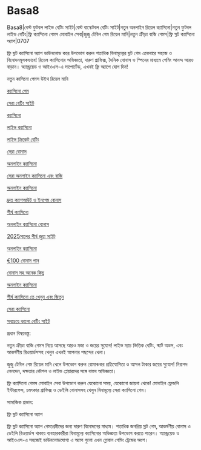 # Basa8
Basa8|বেস্ট ফুটবল লাইভ বেটিং সাইট|বেস্ট বাস্কেটবল বেটিং সাইট|নতুন অনলাইন রিয়েল ক্যাসিনো|নতুন ফুটবল লাইভ বেটিং|ফ্রি ক্যাসিনো গেমস মোবাইল সেবা|জুজু টেবিল গেম রিয়েল মানি|নতুন ক্রীড়া বাজি গেমস|ফ্রি স্লট ক্যাসিনো অ্যাপ|0707

ফ্রি স্লট ক্যাসিনো অ্যাপ ডাউনলোড করে উপভোগ করুন শতাধিক বিনামূল্যের স্লট গেম একেবারে সহজে ও বিনোদনমূলকভাবে! রিয়েল ক্যাসিনোর অভিজ্ঞতা, দারুণ গ্রাফিক্স, দৈনিক বোনাস ও স্পিনের মাধ্যমে গেমিং আনন্দ আরও বাড়ান। অ্যান্ড্রয়েড ও আইওএস-এ সাপোর্টেড, এখনই ফ্রি অ্যাপে যোগ দিন!

নতুন কাসিনো গেমস উইথ রিয়েল মানি

<a href="https://basa8pc.com/">ক্যাসিনো গেম</a>

<a href="https://basa8pc.net/">সেরা বেটিং সাইট</a>

<a href="https://basa8live.com/">ক্যাসিনো</a>

<a href="https://basa8live.net/">লাইভ ক্যাসিনো</a>

<a href="https://basa8uk.com/">লাইভ ক্রিকেট বেটিং</a>

<a href="https://basa8uk.net/">সেরা বোনাস</a>

<a href="https://basa8hub.com/">অনলাইন ক্যাসিনো</a>

<a href="https://basa8hub.net/">সেরা অনলাইন ক্যাসিনো এবং বাজি</a>

<a href="https://basa8sx.com/">অনলাইন ক্যাসিনো</a>

<a href="https://basa8sx.net/">দ্রুত ক্যাশআউট ও ইনগেম বোনাস</a>

<a href="https://basa8wap.net/">শীর্ষ ক্যাসিনো</a>

<a href="https://basa8wap.com/">অনলাইন ক্যাসিনো বোনাস</a>

<a href="https://basa8now.com/">2025সালের শীর্ষ জুয়া সাইট</a>

<a href="https://basa8now.net/">অনলাইন ক্যাসিনো </a>

<a href="https://basa8pro.com/">€100 বোনাস পান</a>

<a href="https://basa8pro.net/">বোনাস সহ অনেক কিছু</a>

<a href="https://basa8vip.net/">অনলাইন ক্যাসিনো</a>

<a href="https://basa8us.net/">শীর্ষ ক্যাসিনো তে খেলুন এবং জিতুন</a>

<a href="https://basa8vip.com/">সেরা ক্যাসিনো</a>

<a href="https://basa8us.com/">সবচেয়ে ভালো বেটিং সাইট</a>

প্রধান বিষয়বস্তু:

নতুন ক্রীড়া বাজি গেমস নিয়ে আসছে আরও মজা ও জয়ের সুযোগ! লাইভ ম্যাচ ভিত্তিক বেটিং, স্মার্ট অডস, এবং আকর্ষণীয় রিওয়ার্ডসসহ খেলুন এখনই আপনার পছন্দের খেলা।

জুজু টেবিল গেম রিয়েল মানি খেলে উপভোগ করুন রোমাঞ্চকর প্রতিযোগিতা ও আসল টাকার জয়ের সুযোগ! নিরাপদ লেনদেন, দক্ষতার কৌশল ও লাইভ প্লেয়ারদের সঙ্গে বাস্তব অভিজ্ঞতা।

ফ্রি ক্যাসিনো গেমস মোবাইল সেবা উপভোগ করুন যেকোনো সময়, যেকোনো জায়গা থেকে! মোবাইল ফ্রেন্ডলি ইন্টারফেস, চমৎকার গ্রাফিক্স ও ডেইলি বোনাসসহ খেলুন বিনামূল্যে সেরা ক্যাসিনো গেম।

সামাজিক প্রভাব:

ফ্রি স্লট ক্যাসিনো অ্যাপ

ফ্রি স্লট ক্যাসিনো অ্যাপ গেমপ্রেমীদের জন্য দারুণ বিনোদনের মাধ্যম। শতাধিক জনপ্রিয় স্লট গেম, আকর্ষণীয় বোনাস ও ডেইলি রিওয়ার্ডস থাকায় ব্যবহারকারীরা বিনামূল্যে ক্যাসিনোর অভিজ্ঞতা উপভোগ করতে পারেন। অ্যান্ড্রয়েড ও আইওএস-এ সহজেই ডাউনলোডযোগ্য এ অ্যাপ গুলো এখন গ্লোবাল গেমিং ট্রেন্ডের অংশ।
